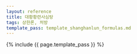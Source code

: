 ```yaml
---
layout: reference
title: 대황황련사심탕
tags: 상한론, 처방
template_pass: template_shanghanlun_formulas.md
---
```



{% include {{ page.template_pass }} %}